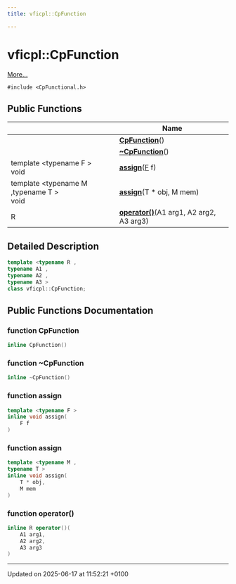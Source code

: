 ```yaml
---
title: vficpl::CpFunction

---
```


# vficpl::CpFunction



 [More...](#detailed-description)


`#include <CpFunctional.h>`

## Public Functions

|                | Name           |
| -------------- | -------------- |
| | **[CpFunction](classvficpl_1_1_cp_function.md#function-cpfunction)**() |
| | **[~CpFunction](classvficpl_1_1_cp_function.md#function-~cpfunction)**() |
| template <typename F \> <br>void | **[assign](classvficpl_1_1_cp_function.md#function-assign)**([F](md5_8cpp.md#define-f) f) |
| template <typename M ,typename T \> <br>void | **[assign](classvficpl_1_1_cp_function.md#function-assign)**(T * obj, M mem) |
| R | **[operator()](classvficpl_1_1_cp_function.md#function-operator())**(A1 arg1, A2 arg2, A3 arg3) |

## Detailed Description

```cpp
template <typename R ,
typename A1 ,
typename A2 ,
typename A3 >
class vficpl::CpFunction;
```

## Public Functions Documentation

### function CpFunction

```cpp
inline CpFunction()
```


### function ~CpFunction

```cpp
inline ~CpFunction()
```


### function assign

```cpp
template <typename F >
inline void assign(
    F f
)
```


### function assign

```cpp
template <typename M ,
typename T >
inline void assign(
    T * obj,
    M mem
)
```


### function operator()

```cpp
inline R operator()(
    A1 arg1,
    A2 arg2,
    A3 arg3
)
```


-------------------------------

Updated on 2025-06-17 at 11:52:21 +0100